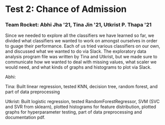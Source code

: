# Test 2: Chance of Admission
### Team Rocket: Abhi Jha '21, Tina Jin '21, Utkrist P. Thapa '21

Since we needed to explore all the classifiers we have learned so far, we divided what classifiers we wanted to work on amongst ourselves in order to guage their performance. Each of us tried various classifiers on our own, and discussed what we wanted to do via Slack. The exploratory data analysis program file was written by Tina and Utkrist, but we made sure to communicate how we wanted to deal with missing values, what scaler we would need, and what kinds of graphs and histograms to plot via Slack.

Abhi:

Tina: Built linear regression, tested KNN, decision tree, random forest, and part of data preprocessing

Utkrist: Built logistic regression, tested RandomForestRegressor, SVM (SVC and SVR from sklearn), plotted histograms for feature distribution, plotted graphs for hyperparameter testing, part of data preprocessing and documentation pdf. 
